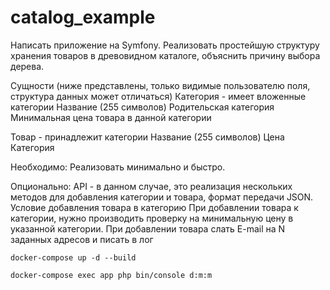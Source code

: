 # catalog_example

Написать приложение на Symfony. 
Реализовать простейшую структуру хранения товаров в древовидном каталоге, объяснить причину выбора дерева. 

Сущности (ниже представлены, только видимые пользователю поля, структура данных может отличаться)
Категория - имеет вложенные категории
Название (255 символов)
Родительская категория
Минимальная цена товара в данной категории

Товар - принадлежит категории
Название (255 символов)
Цена
Категория

Необходимо:
Реализовать минимально и быстро.

Опционально:
API - в данном случае, это реализация нескольких методов для добавления категории и товара, формат передачи JSON.
Условие добавления товара в категорию
При добавлении товара к категории, нужно производить проверку на минимальную цену в указанной категории. 
При добавлении товара слать E-mail на N заданных адресов и писать в лог

```
docker-compose up -d --build

docker-compose exec app php bin/console d:m:m
```
